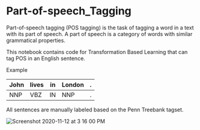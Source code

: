 # Part-of-speech_Tagging
Part-of-speech tagging (POS tagging) is the task of tagging a word in a text with its part of speech. A part of speech is a category of words with similar grammatical properties. 

This notebook contains code for Transformation Based Learning that can tag POS in an English sentence.

Example

| John | lives | in | London | . |
|------|-------|------|-------|-------|
| NNP | VBZ | IN | NNP | . | 

All sentences are manually labeled based on the Penn Treebank tagset. 

![Screenshot 2020-11-12 at 3 16 00 PM](https://github.com/homyhanh/Part-of-speech_Tagging/assets/79818022/18625947-2ed0-4194-a46c-eef2944ecbf9)


